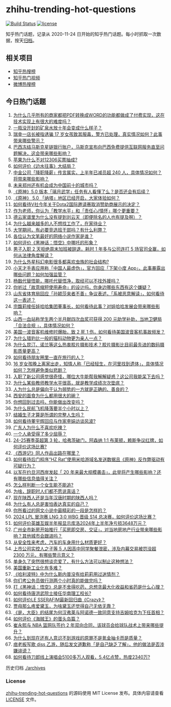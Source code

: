 # zhihu-trending-hot-questions

[![Build Status](https://github.com/justjavac/zhihu-trending-hot-questions/workflows/ci/badge.svg?branch=master)](https://github.com/justjavac/zhihu-trending-hot-questions/actions)
[![license](https://img.shields.io/github/license/justjavac/zhihu-trending-hot-questions)](https://github.com/justjavac/zhihu-trending-hot-questions/blob/master/LICENSE)

知乎热门话题，记录从 2020-11-24
日开始的知乎热门话题。每小时抓取一次数据，按天[归档](./archives)。

## 相关项目

- [知乎热搜榜](https://github.com/justjavac/zhihu-trending-top-search)
- [知乎热门视频](https://github.com/justjavac/zhihu-trending-hot-video)
- [微博热搜榜](https://github.com/justjavac/weibo-trending-hot-search)

## 今日热门话题

<!-- BEGIN -->
<!-- 最后更新时间 Sun Sep 01 2024 10:49:43 GMT+0800 (China Standard Time) -->

1. [为什么几乎所有的商家都把PDF转换成WORD的功能都做成了付费实现，这在技术实现上有很大的难度吗？](https://www.zhihu.com/question/462704654)
1. [一瓶没开封的矿泉水放十年会变成什么样子？](https://www.zhihu.com/question/665693306)
1. [瑞幸一店长被指诱骗 17 岁女孩致其服毒，警方已处理，真实情况如何？此事带来哪些警示？](https://www.zhihu.com/question/665787016)
1. [巴西冻结马斯克星链银行账户，马斯克宣布向巴西免费提供互联网服务直至问题解决，这会带来哪些影响？](https://www.zhihu.com/question/665694783)
1. [苹果为什么不对12306买票抽成?](https://www.zhihu.com/question/665800531)
1. [如何评价《边水往事》大结局？](https://www.zhihu.com/question/665595533)
1. [中金公司「降职降薪」传言属实，上半年已减员超 240 人，具体情况如何？将带来哪些影响？](https://www.zhihu.com/question/665786091)
1. [未来郑州还有机会成为中国前十的城市吗？](https://www.zhihu.com/question/662460737)
1. [《原神》5.0 版本「璃月武学」任务有人看懂了么？是否还会有后续？](https://www.zhihu.com/question/665524456)
1. [《原神》 5.0 「纳塔」地区已经开启，大家体验如何？](https://www.zhihu.com/question/665510261)
1. [如何看待V社今年关于Dota2国际邀请赛取消赞助商展示的决定？](https://www.zhihu.com/question/665496155)
1. [作为老师，你认为「教学水平」和「责任心/情怀」哪个更重要？](https://www.zhihu.com/question/665615421)
1. [德云家谱里为什么没有提到刘云天（即便除名的人也有提及啊）？](https://www.zhihu.com/question/50268139)
1. [为什么越来越多的人不想找工作了，在家待业？](https://www.zhihu.com/question/660333421)
1. [大学期间，有必要竞选班干部吗？有什么利弊？](https://www.zhihu.com/question/664198082)
1. [各位认为文笔最好的网络小说作家是谁？](https://www.zhihu.com/question/660417619)
1. [如何评价《黑神话：悟空》中哪吒的形象？](https://www.zhihu.com/question/665621277)
1. [男子入职 2 天拒绝周末加班被辞退，耗时 1 年多与公司连打 5 场官司全赢，如何从法律角度解读？](https://www.zhihu.com/question/665790183)
1. [为什么外星科幻电影很多都喜欢虫族的社会结构?](https://www.zhihu.com/question/52318027)
1. [小天才手表应用称「中国人最虚伪」，官方回应「下架小度 App」，此事暴露出哪些问题？如何加强监管？](https://www.zhihu.com/question/665718966)
1. [杨戬代替悟能，哪吒代替悟净，取经可以不找外援吗？](https://www.zhihu.com/question/665404731)
1. [你听过「故意缩短使用寿命」的设计吗，你身边哪些东西有这个嫌疑？](https://www.zhihu.com/question/661210634)
1. [山东省体育局回应「孙颖莎来者不善」争议表述，「系被恶意解读」，如何看待这一表述？](https://www.zhihu.com/question/665718789)
1. [宗馥莉接任娃哈哈集团董事长，如何看待此事？对娃哈哈发展会带来哪些影响？](https://www.zhihu.com/question/665797084)
1. [山西一血站称学生两个半月献四次血浆可获得 200 元助学补助，当地卫健局「合法合规 」，具体情况如何？](https://www.zhihu.com/question/665415916)
1. [美国一波音客机维修时爆胎，致 2 死 1 伤，如何看待美国波音客机事故频发？](https://www.zhihu.com/question/665505052)
1. [为什么猎豹比一般的猫科动物更为亲人一点？](https://www.zhihu.com/question/431741784)
1. [为什么昆汀、诺兰等这么热衷胶片摄影技术？胶片摄影比目前最先进的数码摄影质量更高？](https://www.zhihu.com/question/24696635)
1. [如何看待朋友圈里一直在旅行的人？](https://www.zhihu.com/question/451744977)
1. [16 岁女孩晚上离家出走，知情人称「已经轻生，在河里找到遗体」，具体情况如何？怎样避免类似悲剧？](https://www.zhihu.com/question/665587653)
1. [入职了新公司感觉很奇怪，哪位大牛能帮我解解疑惑？这公司我能呆下去吗？](https://www.zhihu.com/question/664650537)
1. [为什么某些教师教学水平很高，就是教学成绩次次垫底？](https://www.zhihu.com/question/624420525)
1. [人为什么总是偏向于认为弱势的一方就是正确的、善良的？](https://www.zhihu.com/question/30838336)
1. [西安的面食为什么都用很大的碗？](https://www.zhihu.com/question/662287141)
1. [你想回到过去吗，你能做出改变吗？](https://www.zhihu.com/question/665586769)
1. [为什么民航飞机降落要半个小时以上？](https://www.zhihu.com/question/424822116)
1. [结婚生子才算是所谓的完整人生吗？](https://www.zhihu.com/question/665466261)
1. [如何看待董宇辉回应与作家李娟访谈风波?](https://www.zhihu.com/question/665496994)
1. [广东人为什么不喜欢吃辣？](https://www.zhihu.com/question/30259238)
1. [一个人承受得了多少屈辱？](https://www.zhihu.com/question/346365934)
1. [24-25赛季英超第 3 轮，哈弗茨破门，阿森纳 1:1 布莱顿，赖斯争议红牌，如何评价这场比赛?](https://www.zhihu.com/question/665834734)
1. [《西游记》同人作品出路在哪里？](https://www.zhihu.com/question/665698238)
1. [如何看待后门程序“HZ Rat”使用米哈游域名发送数据且《原神》反作弊驱动有可疑行为？](https://www.zhihu.com/question/665686551)
1. [以军在约旦河西岸发起「 20 年来最大规模袭击」，此举将产生哪些影响？还有哪些信息值得关注？](https://www.zhihu.com/question/665619160)
1. [怎么样判断一个女生能不能追?](https://www.zhihu.com/question/665558069)
1. [为啥，辞职时人们都不愿说真话？](https://www.zhihu.com/question/663669944)
1. [现在陕西人还是当年汉唐时期的陕西人吗？](https://www.zhihu.com/question/440034654)
1. [为什么有人总是害怕表达真实的自己？](https://www.zhihu.com/question/665595968)
1. [你所看过的网文小说中最精彩的一段是怎样的？](https://www.zhihu.com/question/573612776)
1. [2024 LPL 冒泡赛 LNG 3:0 WBG 晋级 S14 总决赛，如何评价这场比赛？](https://www.zhihu.com/question/665805176)
1. [如何评价英雄互娱半年报显示库洛2024年上半年净亏损3648万元？](https://www.zhihu.com/question/665726509)
1. [广州全市新房开始推行「买房即交房、交证」，对当地房地产行业带来哪些影响？其他城市会跟进吗？](https://www.zhihu.com/question/665782236)
1. [从安全性来考虑，汽车的车身用什么材质更好？](https://www.zhihu.com/question/607445139)
1. [上市公司实控人之子等 5 人因高中同学聚餐泄密，涉及内幕交易被罚没超 2300 万元，有哪些警示意义？](https://www.zhihu.com/question/665778532)
1. [单身久了突然很想谈恋爱了，有什么方法可以制止这种想法？](https://www.zhihu.com/question/665732613)
1. [美国重新工业化有多难？](https://www.zhihu.com/question/662670683)
1. [《哈利波特》中为什么斯内普没有给莉莉用过迷情剂？](https://www.zhihu.com/question/663575041)
1. [你们考公务员做行测两个小时真的能做完吗？](https://www.zhihu.com/question/664722346)
1. [打《黑神话：悟空》总是不舍得吃药，总想贪最大化收益和省药是什么心理？](https://www.zhihu.com/question/665620828)
1. [如何看待唐洪武院士接任华南理工校长?](https://www.zhihu.com/question/665683782)
1. [如何评价LE SSERAFIM最新回归曲《Crazy》？](https://www.zhihu.com/question/665734460)
1. [贾母那么疼爱黛玉，为啥黛玉还觉得自己无依无靠？](https://www.zhihu.com/question/281381524)
1. [《是，大臣》的结尾为何汉弗莱与阿诺德一致同意支持吉姆哈克为下任首相？](https://www.zhihu.com/question/347213160)
1. [如何评价《海贼王》的蛋头岛篇？](https://www.zhihu.com/question/665461184)
1. [崔永熙与 NBA 篮网队签约 2 年双向合同，该球员会给球队战术上带来哪些提升？](https://www.zhihu.com/question/665708260)
1. [为什么到现在还有人意识不到游戏的原罪不是氪金抽卡而是质量？](https://www.zhihu.com/question/664976508)
1. [痞老板写歌 diss 乙游，随后发文道歉称「是自己缺乏了解」，他的做法是否涉嫌诽谤？](https://www.zhihu.com/question/665717134)
1. [如何看待刀郎线上演唱会5100多万人观看，5.4亿点赞，热度2340万?](https://www.zhihu.com/question/665747829)

<!-- END -->

历史归档 [./archives](./archives)

### License

[zhihu-trending-hot-questions](https://github.com/justjavac/zhihu-trending-hot-questions)
的源码使用 MIT License 发布。具体内容请查看 [LICENSE](./LICENSE) 文件。
